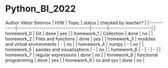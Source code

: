 # Python_BI_2022
Author Viktor Smirnov
| H/W        | Topic                              | status | checked by teacher? |
|------------|------------------------------------|--------|---------------------|
| homework_0 | Git                                | done   | yes |
| homework_1 | Collection                         | done   | no | 
| homework_2 | Files and functions                | done   | yes | 
| homework_3 | modules and virtual environments   | -      | no  | 
| homework_4 | numpy                              | -      | no | 
| homework_5 | pandas and visualizations          | -      | no |
| homework_6 | -           | -      | - |
| homework_7 | regular expressions                | done   | no | 
| homework_8 | functional programming             | done   | yes | 
| homework_9 | os and sys                         | done      | no | 

